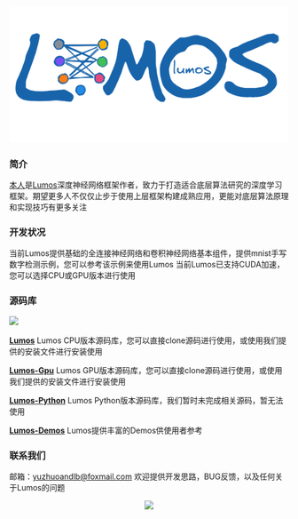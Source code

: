 <div align="center">
  <img src="https://raw.githubusercontent.com/BTboay/BTboay/master/img/Lumos.png">
</div>

### 简介

[本人](https://github.com/BTboay)是[Lumos](https://github.com/LumosNet)深度神经网络框架作者，致力于打造适合底层算法研究的深度学习框架。期望更多人不仅仅止步于使用上层框架构建成熟应用，更能对底层算法原理和实现技巧有更多关注

### 开发状况

当前Lumos提供基础的全连接神经网络和卷积神经网络基本组件，提供mnist手写数字检测示例，您可以参考该示例来使用Lumos
当前Lumos已支持CUDA加速，您可以选择CPU或GPU版本进行使用

### 源码库

<img src="https://img.shields.io/badge/Lumos-CPU-brightgreen" />

**[Lumos](https://github.com/LumosNet/Lumos)**
Lumos CPU版本源码库，您可以直接clone源码进行使用，或使用我们提供的安装文件进行安装使用

**[Lumos-Gpu](https://github.com/LumosNet/Lumos-Gpu)**
Lumos GPU版本源码库，您可以直接clone源码进行使用，或使用我们提供的安装文件进行安装使用

**[Lumos-Python](https://github.com/LumosNet/Lumos-Python)**
Lumos Python版本源码库，我们暂时未完成相关源码，暂无法使用

**[Lumos-Demos](https://github.com/LumosNet/Lumos-Demos)**
Lumos提供丰富的Demos供使用者参考

### 联系我们
邮箱：yuzhuoandlb@foxmail.com
欢迎提供开发思路，BUG反馈，以及任何关于Lumos的问题

<div align="center">
  <img  src="https://github-readme-stats.vercel.app/api?username=BTboay&show_icons=true&theme=buefy&hide=contribs,prs" />
</div>

<br />
